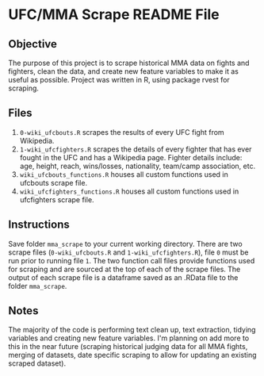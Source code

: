 UFC/MMA Scrape README File
========

Objective
---------

The purpose of this project is to scrape historical MMA data on fights and fighters, 
clean the data, and create new feature variables to make it as useful as possible. 
Project was written in R, using package rvest for scraping.

Files
-----

1. `0-wiki_ufcbouts.R` scrapes the results of every UFC fight from Wikipedia.
2. `1-wiki_ufcfighters.R` scrapes the details of every fighter that has ever fought 
in the UFC and has a Wikipedia page. Fighter details include: age, height, reach, wins/losses, nationality, team/camp association, etc.
3. `wiki_ufcbouts_functions.R` houses all custom functions used in ufcbouts scrape file.
4. `wiki_ufcfighters_functions.R` houses all custom functions used in ufcfighters scrape file.

Instructions
------------

Save folder `mma_scrape` to your current working directory. There are two scrape files 
(`0-wiki_ufcbouts.R` and `1-wiki_ufcfighters.R`), file `0` must be run prior to running 
file `1`. The two function call files provide functions used for scraping and are 
sourced at the top of each of the scrape files. The output of each scrape file is 
a dataframe saved as an .RData file to the folder `mma_scrape`.

Notes
-----

The majority of the code is performing text clean up, text extraction, tidying 
variables and creating new feature variables. I'm planning on add more to this in the near future
(scraping historical judging data for all MMA fights, merging of datasets, date specific
scraping to allow for updating an existing scraped dataset).